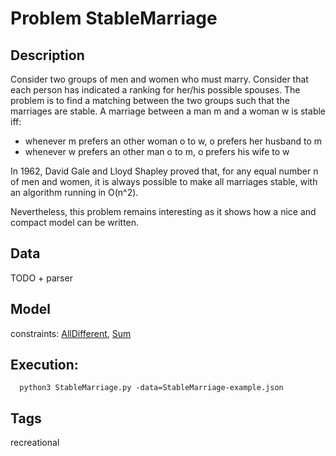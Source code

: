 # Problem StableMarriage
## Description
Consider two groups of men and women who must marry.
Consider that each person has indicated a ranking for her/his possible spouses.
The problem is to find a matching between the two groups such that the marriages are stable.
A marriage between a man m and a woman w is stable iff:
- whenever m prefers an other woman o to w, o prefers her husband to m
- whenever w prefers an other man o to m, o prefers his wife to w

In 1962, David Gale and Lloyd Shapley proved that, for any equal number n of men and women,
it is always possible to make all marriages stable, with an algorithm running in O(n^2).

Nevertheless, this problem remains interesting
as it shows how a nice and compact model can be written.

## Data
TODO + parser

## Model
  constraints: [AllDifferent](http://pycsp.org/documentation/constraints/AllDifferent), [Sum](http://pycsp.org/documentation/constraints/Sum)

## Execution:
```
  python3 StableMarriage.py -data=StableMarriage-example.json
```

## Tags
  recreational
